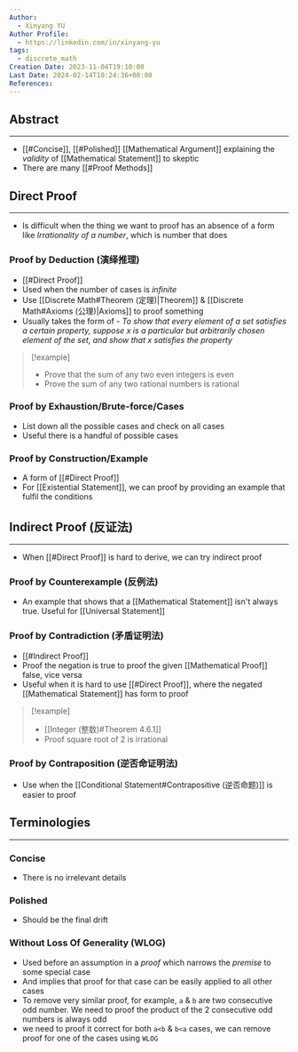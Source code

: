 ```yaml
---
Author:
  - Xinyang YU
Author Profile:
  - https://linkedin.com/in/xinyang-yu
tags:
  - discrete_math
Creation Date: 2023-11-04T19:10:00
Last Date: 2024-02-14T10:24:36+08:00
References: 
---
```

## Abstract
---
- [[#Concise]], [[#Polished]] [[Mathematical Argument]] explaining the *validity* of [[Mathematical Statement]] to skeptic
- There are many [[#Proof Methods]]

## Direct Proof
---
- Is difficult when the thing we want to proof has an absence of a form like *Irrationality of a number*, which is number that does 
### Proof by Deduction (演绎推理)
- [[#Direct Proof]]
- Used when the number of cases is *infinite*
- Use [[Discrete Math#Theorem (定理)|Theorem]] & [[Discrete Math#Axioms (公理)|Axioms]] to proof something
- Usually takes the form of - *To show that every element of a set satisfies a certain property, suppose x is a particular but arbitrarily chosen element of the set, and show that x satisfies the property*
>[!example]
>- Prove that the sum of any two even integers is even
>- Prove the sum of any two rational numbers is rational
### Proof by Exhaustion/Brute-force/Cases
- List down all the possible cases and check on all cases
- Useful there is a handful of possible cases

### Proof by Construction/Example
- A form of [[#Direct Proof]]
- For [[Existential Statement]], we can proof by providing an example that fulfil the conditions
## Indirect Proof (反证法)
---
- When [[#Direct Proof]] is hard to derive, we can try indirect proof

### Proof by Counterexample (反例法)
- An example that shows that a [[Mathematical Statement]] isn't always true. Useful for [[Universal Statement]]

### Proof by Contradiction (矛盾证明法)
- [[#Indirect Proof]]
- Proof the negation is true to proof the given [[Mathematical Proof]] false, vice versa
- Useful when it is hard to use [[#Direct Proof]], where the negated [[Mathematical Statement]] has form to proof
>[!example]
>- [[Integer (整数)#Theorem 4.6.1]]
>- Proof square root of 2 is irrational 

### Proof by Contraposition (逆否命证明法)
- Use when the [[Conditional Statement#Contrapositive (逆否命题)]] is easier to proof

## Terminologies
---

### Concise
- There is no irrelevant details
### Polished
- Should be the final drift
### Without Loss Of Generality (WLOG)
- Used before an assumption in a *proof* which narrows the *premise* to some special case
- And implies that proof for that case can be easily applied to all other cases
- To remove very similar proof, for example, `a` & `b` are two consecutive odd number. We need to proof the product of the 2 consecutive odd numbers is always odd
- we need to proof it correct for both `a<b` & `b<a` cases, we can remove proof for one of the cases using `WLOG`